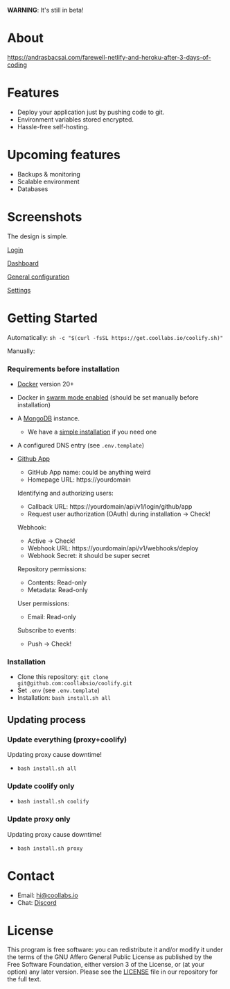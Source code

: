 **WARNING**: It's still in beta!

# About

https://andrasbacsai.com/farewell-netlify-and-heroku-after-3-days-of-coding

# Features
- Deploy your application just by pushing code to git.
- Environment variables stored encrypted.
- Hassle-free self-hosting.

# Upcoming features
- Backups & monitoring
- Scalable environment
- Databases

# Screenshots

The design is simple.

[Login](https://coollabs.io/coolify/login.jpeg)

[Dashboard](https://coollabs.io/coolify/dashboard.jpeg)

[General configuration](https://coollabs.io/coolify/configuration.jpeg)

[Settings](https://coollabs.io/coolify/settings.jpeg)

# Getting Started

Automatically: `sh -c "$(curl -fsSL https://get.coollabs.io/coolify.sh)"`

Manually:
### Requirements before installation
- [Docker](https://docs.docker.com/engine/install/) version 20+  
- Docker in [swarm mode enabled](https://docs.docker.com/engine/reference/commandline/swarm_init/) (should be set manually before installation)
- A [MongoDB](https://docs.mongodb.com/manual/installation/) instance.
  - We have a [simple installation](https://github.com/coollabsio/infrastructure/tree/main/mongo) if you need one
- A configured DNS entry (see `.env.template`)
- [Github App](https://docs.github.com/en/developers/apps/creating-a-github-app)

  - GitHub App name: could be anything weird
  - Homepage URL: https://yourdomain

  Identifying and authorizing users: 
  - Callback URL: https://yourdomain/api/v1/login/github/app
  - Request user authorization (OAuth) during installation -> Check!

  Webhook:
  - Active -> Check!
  - Webhook URL: https://yourdomain/api/v1/webhooks/deploy
  - Webhook Secret: it should be super secret

  Repository permissions:
  - Contents: Read-only
  - Metadata: Read-only
  
  User permissions: 
  - Email: Read-only

  Subscribe to events: 
  - Push -> Check!

### Installation
- Clone this repository: `git clone git@github.com:coollabsio/coolify.git`
- Set `.env` (see `.env.template`)
- Installation: `bash install.sh all`

## Updating process
### Update everything (proxy+coolify)
Updating proxy cause downtime!
-  `bash install.sh all`

### Update coolify only
-  `bash install.sh coolify`

### Update proxy only
Updating proxy cause downtime!
-  `bash install.sh proxy`

# Contact
- Email: hi@coollabs.io
- Chat: [Discord](https://discord.gg/bvS3WhR)

# License
This program is free software: you can redistribute it and/or modify it under the terms of the GNU Affero General Public License as published by the Free Software Foundation, either version 3 of the License, or (at your option) any later version. Please see the [LICENSE](/LICENSE) file in our repository for the full text.
